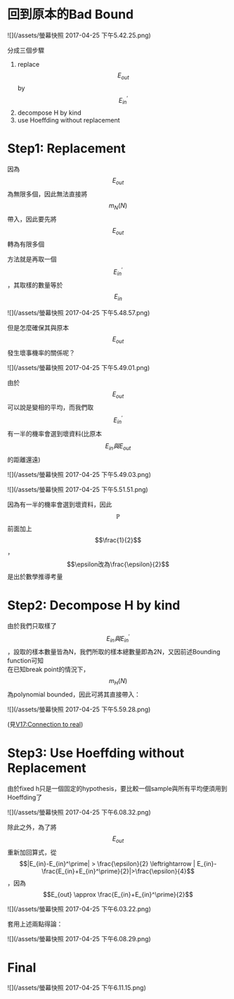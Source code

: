 # 回到原本的Bad Bound

![](/assets/螢幕快照 2017-04-25 下午5.42.25.png)

分成三個步驟

1. replace $$E_{out}$$ by $$E_{in}^\prime$$
2. decompose H by kind
3. use Hoeffding without replacement

# Step1: Replacement

因為$$E_{out}$$為無限多個，因此無法直接將$$m_N(N)$$帶入，因此要先將$$E_{out}$$轉為有限多個

方法就是再取一個$$E_{in}^\prime$$，其取樣的數量等於$$E_{in}$$

![](/assets/螢幕快照 2017-04-25 下午5.48.57.png)

但是怎麼確保其與原本$$E_{out}$$發生壞事機率的關係呢？

![](/assets/螢幕快照 2017-04-25 下午5.49.01.png)

由於$$E_{out}$$可以說是變相的平均，而我們取$$E_{in}^\prime$$有一半的機率會選到壞資料\(比原本$$E_{in}與E_{out}$$的距離還遠\)

![](/assets/螢幕快照 2017-04-25 下午5.49.03.png)

![](/assets/螢幕快照 2017-04-25 下午5.51.51.png)

因為有一半的機率會選到壞資料，因此$$\mathbb{P}$$前面加上$$\frac{1}{2}$$，$$\epsilon改為\frac{\epsilon}{2}$$是出於數學推導考量

# Step2: Decompose H by kind

由於我們只取樣了$$E_{in}與E_{in}^\prime$$，設取的樣本數量皆為N，我們所取的樣本總數量即為2N，又因前述Bounding function可知  
在已知break point的情況下，$$m_H(N)$$為polynomial bounded，因此可將其直接帶入：

![](/assets/螢幕快照 2017-04-25 下午5.59.28.png)

\(見[V17:Connection to real](/v17connection-to-real.md)\)

# Step3: Use Hoeffding without Replacement

由於fixed h只是一個固定的hypothesis，要比較一個sample與所有平均便須用到Hoeffding了

![](/assets/螢幕快照 2017-04-25 下午6.08.32.png)



除此之外，為了將$$E_{out}$$重新加回算式，從$$|E_{in}-E_{in}^\prime| > \frac{\epsilon}{2} \leftrightarrow | E_{in}-\frac{E_{in}+E_{in}^\prime}{2}|>\frac{\epsilon}{4}$$，因為$$E_{out} \approx \frac{E_{in}+E_{in}^\prime}{2}$$

![](/assets/螢幕快照 2017-04-25 下午6.03.22.png)

套用上述兩點得論：

![](/assets/螢幕快照 2017-04-25 下午6.08.29.png)

# Final

![](/assets/螢幕快照 2017-04-25 下午6.11.15.png)



